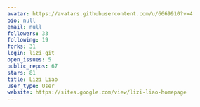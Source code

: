 ```yaml
---
avatar: https://avatars.githubusercontent.com/u/6669910?v=4
bio: null
email: null
followers: 33
following: 19
forks: 31
login: lizi-git
open_issues: 5
public_repos: 67
stars: 81
title: Lizi Liao
user_type: User
website: https://sites.google.com/view/lizi-liao-homepage
---
```

